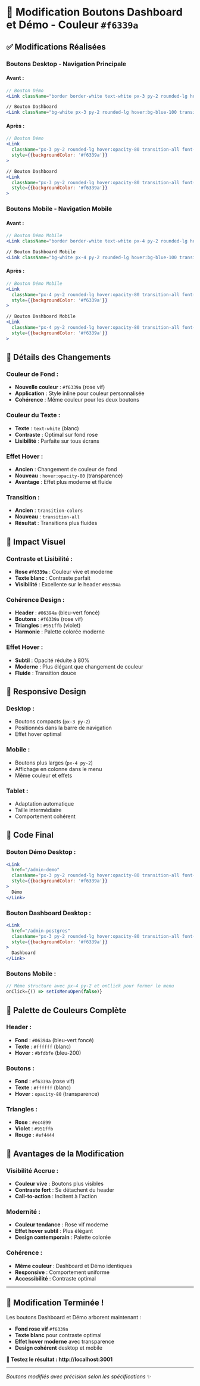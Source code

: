 # 🎨 Modification Boutons Dashboard et Démo - Couleur `#f6339a`

## ✅ Modifications Réalisées

### **Boutons Desktop - Navigation Principale**

#### **Avant :**
```jsx
// Bouton Démo
<Link className="border border-white text-white px-3 py-2 rounded-lg hover:bg-white transition-colors font-medium text-sm">

// Bouton Dashboard  
<Link className="bg-white px-3 py-2 rounded-lg hover:bg-blue-100 transition-colors font-medium text-sm" style={{color: '#06394a'}}>
```

#### **Après :**
```jsx
// Bouton Démo
<Link 
  className="px-3 py-2 rounded-lg hover:opacity-80 transition-all font-medium text-sm text-white"
  style={{backgroundColor: '#f6339a'}}
>

// Bouton Dashboard
<Link 
  className="px-3 py-2 rounded-lg hover:opacity-80 transition-all font-medium text-sm text-white"
  style={{backgroundColor: '#f6339a'}}
>
```

### **Boutons Mobile - Navigation Mobile**

#### **Avant :**
```jsx
// Bouton Démo Mobile
<Link className="border border-white text-white px-4 py-2 rounded-lg hover:bg-white transition-colors font-medium inline-block text-center">

// Bouton Dashboard Mobile
<Link className="bg-white px-4 py-2 rounded-lg hover:bg-blue-100 transition-colors font-medium inline-block text-center" style={{color: '#06394a'}}>
```

#### **Après :**
```jsx
// Bouton Démo Mobile
<Link 
  className="px-4 py-2 rounded-lg hover:opacity-80 transition-all font-medium inline-block text-center text-white"
  style={{backgroundColor: '#f6339a'}}
>

// Bouton Dashboard Mobile
<Link 
  className="px-4 py-2 rounded-lg hover:opacity-80 transition-all font-medium inline-block text-center text-white"
  style={{backgroundColor: '#f6339a'}}
>
```

## 🎨 Détails des Changements

### **Couleur de Fond :**
- **Nouvelle couleur** : `#f6339a` (rose vif)
- **Application** : Style inline pour couleur personnalisée
- **Cohérence** : Même couleur pour les deux boutons

### **Couleur du Texte :**
- **Texte** : `text-white` (blanc)
- **Contraste** : Optimal sur fond rose
- **Lisibilité** : Parfaite sur tous écrans

### **Effet Hover :**
- **Ancien** : Changement de couleur de fond
- **Nouveau** : `hover:opacity-80` (transparence)
- **Avantage** : Effet plus moderne et fluide

### **Transition :**
- **Ancien** : `transition-colors`
- **Nouveau** : `transition-all`
- **Résultat** : Transitions plus fluides

## 🎯 Impact Visuel

### **Contraste et Lisibilité :**
- **Rose `#f6339a`** : Couleur vive et moderne
- **Texte blanc** : Contraste parfait
- **Visibilité** : Excellente sur le header `#06394a`

### **Cohérence Design :**
- **Header** : `#06394a` (bleu-vert foncé)
- **Boutons** : `#f6339a` (rose vif)
- **Triangles** : `#951ffb` (violet)
- **Harmonie** : Palette colorée moderne

### **Effet Hover :**
- **Subtil** : Opacité réduite à 80%
- **Moderne** : Plus élégant que changement de couleur
- **Fluide** : Transition douce

## 📱 Responsive Design

### **Desktop :**
- Boutons compacts (`px-3 py-2`)
- Positionnés dans la barre de navigation
- Effet hover optimal

### **Mobile :**
- Boutons plus larges (`px-4 py-2`)
- Affichage en colonne dans le menu
- Même couleur et effets

### **Tablet :**
- Adaptation automatique
- Taille intermédiaire
- Comportement cohérent

## 🔧 Code Final

### **Bouton Démo Desktop :**
```jsx
<Link
  href="/admin-demo"
  className="px-3 py-2 rounded-lg hover:opacity-80 transition-all font-medium text-sm text-white"
  style={{backgroundColor: '#f6339a'}}
>
  Démo
</Link>
```

### **Bouton Dashboard Desktop :**
```jsx
<Link
  href="/admin-postgres"
  className="px-3 py-2 rounded-lg hover:opacity-80 transition-all font-medium text-sm text-white"
  style={{backgroundColor: '#f6339a'}}
>
  Dashboard
</Link>
```

### **Boutons Mobile :**
```jsx
// Même structure avec px-4 py-2 et onClick pour fermer le menu
onClick={() => setIsMenuOpen(false)}
```

## 🎨 Palette de Couleurs Complète

### **Header :**
- **Fond** : `#06394a` (bleu-vert foncé)
- **Texte** : `#ffffff` (blanc)
- **Hover** : `#bfdbfe` (bleu-200)

### **Boutons :**
- **Fond** : `#f6339a` (rose vif)
- **Texte** : `#ffffff` (blanc)
- **Hover** : `opacity-80` (transparence)

### **Triangles :**
- **Rose** : `#ec4899`
- **Violet** : `#951ffb`
- **Rouge** : `#ef4444`

## 🚀 Avantages de la Modification

### **Visibilité Accrue :**
- **Couleur vive** : Boutons plus visibles
- **Contraste fort** : Se détachent du header
- **Call-to-action** : Incitent à l'action

### **Modernité :**
- **Couleur tendance** : Rose vif moderne
- **Effet hover subtil** : Plus élégant
- **Design contemporain** : Palette colorée

### **Cohérence :**
- **Même couleur** : Dashboard et Démo identiques
- **Responsive** : Comportement uniforme
- **Accessibilité** : Contraste optimal

---

## 🎉 **Modification Terminée !**

Les boutons Dashboard et Démo arborent maintenant :
- **Fond rose vif** `#f6339a`
- **Texte blanc** pour contraste optimal
- **Effet hover moderne** avec transparence
- **Design cohérent** desktop et mobile

**🔗 Testez le résultat : http://localhost:3001**

---

*Boutons modifiés avec précision selon les spécifications* ✨
